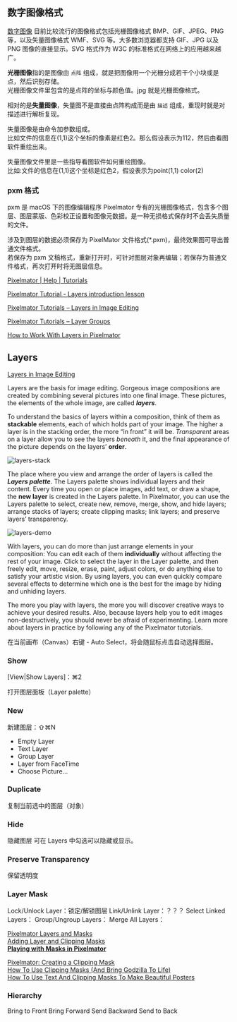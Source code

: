 ## 数字图像格式

[数字图像](https://zh.wikipedia.org/wiki/%E6%95%B0%E5%AD%97%E5%9B%BE%E5%83%8F)
目前比较流行的图像格式包括光栅图像格式 BMP、GIF、JPEG、PNG 等，以及矢量图像格式 WMF、SVG 等。大多数浏览器都支持 GIF、JPG 以及 PNG 图像的直接显示。SVG 格式作为 W3C 的标准格式在网络上的应用越来越广。

**光栅图像**指的是图像由 `点阵` 组成，就是把图像用一个光栅分成若干个小块或是点，然后识别存储。  
光栅图像文件里包含的是点阵的坐标与颜色值。jpg 就是光栅图像格式。

相对的是**失量图像**，失量图不是直接由点阵构成而是由 `描述` 组成，重现时就是对描述进行解析复现。

失量图像是由命令加参数组成。  
比如文件的信息在(1,1)这个坐标的像素是红色2。那么假设表示为112，然后由看图软件重绘出来。

失量图像文件里是一些指导看图软件如何重绘图像。  
比如:文件的信息在(1,1)这个坐标是红色2，假设表示为point(1,1) color(2)

### pxm 格式
pxm 是 macOS 下的图像编辑程序 Pixelmator 专有的光栅图像格式，包含多个图层、图层蒙版、色彩校正设置和图像元数据。是一种无损格式保存时不会丢失质量的文件。

涉及到图层的数据必须保存为 PixelMator 文件格式(*.pxm)，最终效果图可导出普通文件格式。  
若保存为 pxm 文稿格式，重新打开时，可针对图层对象再编辑；若保存为普通文件格式，再次打开时将无图层信息。  

[Pixelmator | Help | Tutorials](http://www.pixelmator.com/tutorials/)

[Pixelmator Tutorial - Layers introduction lesson](https://www.youtube.com/watch?v=dynt-eOSvlA)

[Pixelmator Tutorials – Layers in Image Editing](http://www.pixelmator.com/tutorials/image-editing-basics/layers-in-image-editing/)

[Pixelmator Tutorials – Layer Groups](http://www.pixelmator.com/tutorials/image-compositions/layer-groups/)

[How to Work With Layers in Pixelmator](https://www.youtube.com/watch?v=ZXLck8ChdRQ)

## Layers
[Layers in Image Editing](http://www.pixelmator.com/tutorials/basics/layers-in-image-editing/)

Layers are the basis for image editing. Gorgeous image compositions are created by combining several pictures into one final image. These pictures, the elements of the whole image, are called **_layers_**.

To understand the basics of layers within a composition, think of them as **stackable** elements, each of which holds part of your image. The higher a layer is in the stacking order, the more “in front” it will be. _Transparent_ areas on a layer allow you to see the layers _beneath_ it, and the final appearance of the picture depends on the layers’ **order**.

![layers-stack](http://tutorials-cdn.pixelmator.com/layers/1.png)

The place where you view and arrange the order of layers is called the **_Layers palette_**. The Layers palette shows individual layers and their content. Every time you open or place images, add text, or draw a shape, the **new layer** is created in the Layers palette. In Pixelmator, you can use the Layers palette to select, create new, remove, merge, show, and hide layers; arrange stacks of layers; create clipping masks; link layers; and preserve layers’ transparency.

![layers-demo](http://tutorials-cdn.pixelmator.com/layers/2.png)

With layers, you can do more than just arrange elements in your composition: You can edit each of them **individually** without affecting the rest of your image. Click to select the layer in the Layer palette, and then freely edit, move, resize, erase, paint, adjust colors, or do anything else to satisfy your artistic vision. By using layers, you can even quickly compare several effects to determine which one is the best for the image by hiding and unhiding layers.

The more you play with layers, the more you will discover creative ways to achieve your desired results. Also, because layers help you to edit images non-destructively, you should never be afraid of experimenting. Learn more about layers in practice by following any of the Pixelmator tutorials.

在当前画布（Canvas）右键 - Auto Select，将会随鼠标点击自动选择图层。

### Show
[View|Show Layers]：⌘2

打开图层面板（Layer palette）

### New
新建图层：⇧⌘N

- Empty Layer  
- Text Layer  
- Group Layer  
- Layer from FaceTime  
- Choose Picture...  

### Duplicate
复制当前选中的图层（对象）

### Hide
隐藏图层
可在 Layers 中勾选可以隐藏或显示。

### Preserve Transparency
保留透明度

### Layer Mask
Lock/Unlock Layer：锁定/解锁图层
Link/Unlink Layer：？？？
Select Linked Layers：
Group/Ungroup Layers：
Merge All Layers：

[Pixelmator Layers and Masks](http://macmost.com/pixelmator-layers-and-masks.html)  
[Adding Layer and Clipping Masks](https://photofocus.com/2014/12/28/learning-pixelmator-adding-layer-and-clipping-masks/)  
[**Playing with Masks in Pixelmator**](http://abduzeedo.com/playing-masks-pixelmator)  

[Pixelmator: Creating a Clipping Mask](http://digitalapplejuice.com/pixelmator-basics-creating-a-clipping-mask/)  
[How To Use Clipping Masks (And Bring Godzilla To Life)](http://www.pixelmatortemplates.com/pixelmator-tip-27-how-to-use-clipping-masks-and-bring-godzilla-to-life/)  
[How To Use Text And Clipping Masks To Make Beautiful Posters](http://www.pixelmatortemplates.com/pixelmator-tip-51-how-to-use-text-and-clipping-masks-to-make-beautiful-posters/)

### Hierarchy
Bring to Front
Bring Forward
Send Backward
Send to Back
